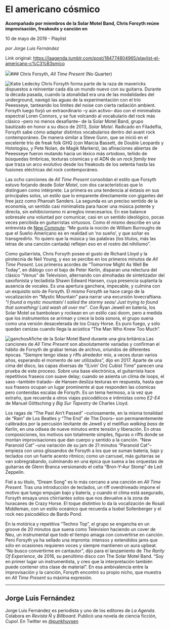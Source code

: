 # El americano cósmico

**Acompañado por miembros de la Solar Motel Band, Chris Forsyth reúne improvisación, freakouts y canción en**

10 de mayo de 2019 - Playlist

_por Jorge Luis Fernández_

Link original: https://laagenda.tumblr.com/post/184774804965/playlist-el-americano-c%C3%B3smico

![](https://64.media.tumblr.com/033cca9a19c3743384d3b445df26f47e/9cd031162d8f3727-ff/s500x750/3a3e0fcc8e1781a6deaf0cc9f20aadb08b86f79b.png)### Chris Forsyth, *All Time Present* (No Quarter)

![Katie Ledecky](https://64.media.tumblr.com/68d19b0f12add1ef538071bd89262b7d/9cd031162d8f3727-83/s400x600/a26fc55c8170e9e2540468957c3ce3252e735e88.jpg)
Chris Forsyth forma parte de la raza de mavericks dispuestos a reinventar cada día un mundo nuevo con su guitarra. Durante la década pasada, cuando la atonalidad era una de las modalidades del underground, navegó las aguas de la experimentación con el trío Peeesseye, tanteando los límites del noise con cierta radiación ambient. Forsyth luego forjó un extraordinario –y aún activo– dúo con el minimalista espectral Loren Connors, y se fue volcando al vocabulario del rock más clásico –pero no menos desafiante– de la Solar Motel Band, grupo bautizado en honor a su disco de 2013, *Solar Motel*. Radicado en Filadelfia, Forsyth sabe cómo adaptar distintos vocabularios dentro del avant rock contemporáneo. De manera similar a Steve Gunn, que se inició en el excelente trío de freak folk GHQ (con Marcia Bassett, de Double Leopards y Hototogisu, y Pete Nolan, de Magik Markers), las afinaciones abiertas de Peeesseye fueron mutando hacia un léxico más ortodoxo, teñido de búsquedas tímbricas, texturas cósmicas y el ADN de un *rock family tree* que traza un arco evolutivo desde los freakouts de los setenta hasta las fusiones eléctricas del rock contemporáneo. 

Las ocho canciones de *All Time Present* consolidan el estilo que Forsyth estuvo forjando desde *Solar Motel*, con dos características que lo distinguen como intérprete. La primera es una tendencia al éxtasis en sus principales solos, un estilo que lo emparente directamente con gigantes del free jazz como Pharoah Sanders. La segunda es un preciso sentido de la economía, un sentido casi minimalista para hacer una música potente y directa, sin exhibicionismo ni arreglos innecesarios. En ese balance sobresale una voluntad por comunicar, casi en un sentido ideológico, pocas veces percibida en guitarristas virtuosos. Como él mismo describe en una entrevista de [New Commute](https://www.newcommute.net/feed/2017/1/31/interview-chris-forsyth): “Me gusta la noción de William Burroughs de que el Sueño Americano es en realidad un ‘no sueño’, y que soñar es transgredirlo. Yo quiero que la música y las palabras (los títulos, más las letras de una canción cantada) reflejen eso en el rostro del nihilismo”.

Como guitarrista, Chris Forsyth posee el gusto de Richard Lloyd y la pirotecnia de Neil Young, y eso se percibe en los primeros minutos de *All Time Present*. Los primeros acordes de “Tomorrow Might As Well Be Today”, en diálogo con el bajo de Peter Kerlin, disparan una relectura del clásico “Venus” de Television, alternando con almohadas de sintetizador del saxofonista y tecladista Shawn Edward Hansen, cuya presencia suplanta la ausencia de vocales. Es una apertura ganchera, impecable, y culmina con un exquisito solo de Forsyth. El mismo Forsyth se hace cargo de la vocalización en “Mystic Mountain” para narrar una excursión lovecraftiana. *“I found a mystic mountain/ I sailed the stormy seas/ Just trying to found that something/ Laid wash all over me”*. Con Ryan Jewell en batería, los Solar Motel se bambolean y rockean en un estilo casi doom, pero a medida que los instrumentos se arriman y crece la bola sonora, el grupo suena como una versión desacelerada de los Crazy Horse. Es puro fuego, y sólo quedan cenizas cuando llega la acústica “The Man Who Knew Too Much”.

![ganchos](https://64.media.tumblr.com/90161d38143188dfc2643dff0ca10f19/9cd031162d8f3727-02/s500x750/41e364b8ee952ceb081e3c2fa922e9ea8d6ed132.jpg)Afiche de la Solar Motel Band durante una gira británica.Las canciones de *All Time Present* son absolutamente variadas y confirman el hábito de Forsyth de grabar temas de archivo, oriundos de diferentes épocas. “Siempre tengo ideas y riffs alrededor mío, a veces duran varios años, esperando el momento de ser utilizados”, dijo en 2017. Aparte de una cima del disco, las capas diversas de “(Livin’ On) Cubist Time” parecen una prueba de este proceso. Sobre una base electrónica, el guitarrista hace repetitivos fraseos con suave delay; cuando se asienta un clima de loops, el saxo –también tratado– de Hansen desliza texturas en respuesta, hasta que sus fraseos ocupan un lugar prominente al que responden las cósmicas pero contenidas escalas de Forsyth. Es un tema hermoso, a la vez que extraño, que recuerda a otros viajes psicodélicos e intimistas como *E2-E4* de Manuel Göttsching y *Big Sur Tapestry* de Charles Lloyd.

Los ragas de “The Past Ain’t Passed” –curiosamente, en la misma tonalidad de “Rain” de Los Beatles y “The End” de The Doors– son permanentemente calibrados por la percusión levitante de Jewell y el melifluo *walking bass* de Kerlin, en una odisea de nueve minutos entre tensión y liberación. En otras composiciones, los motivos son totalmente simples, figuras o riffs donde se montan improvisaciones que dan cuerpo y sentido a la canción. “New Paranoid Cat” –una variación de su jam de 21 minutos “Paranoid Cat”– empieza con unos glissandos de Forsyth a los que se suman batería, bajo y teclados con un fuerte acento rítmico; como un carrusel, más guitarras se van sobregrabando, culminando en una épica que suena a las orquestas de guitarras de Glenn Branca versionando el celta “Bron-Y-Aur Stomp” de Led Zeppelin.

Fiel a su título, “Dream Song” es lo más cercano a una canción en *All Time Present*. Tras una introducción de teclados, un riff overdriveado impone el motivo que luego empujan bajo y batería, y cuando el clima está asegurado, Forsyth ensaya unos chirriantes solos que nos devuelve a la zona de huracanes de Crazy Horse. El toque distintivo lo da la vocalización de Rosali Middleman, con un estilo oceánico que recuerda a Isobel Sollenberger y el rock neo psicodélico de Bardo Pond.

En la motórica y repetitiva “Techno Top”, el grupo se engancha en un groove de 20 minutos que suena como Television haciendo un cover de Neu, un instrumental que todo el tiempo amaga con convertirse en canción. Pero Forsyth ya ha sellado una impronta: intensos y extendidos jams que sólo en ocasiones requieren voces y siempre mantienen un aura upbeat. “No busco convertirme en cantautor”, dijo para el lanzamiento de *The Rarity Of Experience*, de 2016, su penúltimo disco con The Solar Motel Band. “Soy en primer lugar un instrumentista, y creo que la interpretación también puede contener otra clase de material”. En esa ambivalencia entre la improvisación y la canción, Forsyth encontró su propio nicho, que muestra en *All Time Present* su máxima expresión.

  




---

Jorge Luis Fernández
--------------------

 Jorge Luis Fernández es periodista y uno de los editores de *La Agenda*. Colabora en *Revista Ñ* y *Billboard*. Publicó una novela de ciencia ficción, *Cupol*. En Twitter es [@punkhuysen](https://twitter.com/punkhuysen) 


